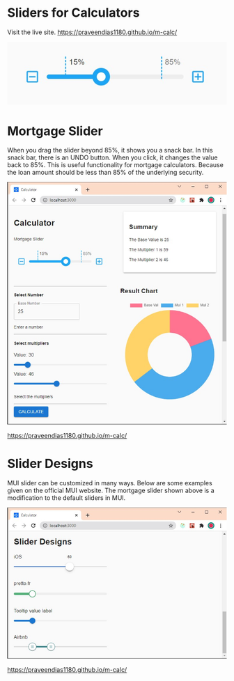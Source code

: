 # Sliders for Calculators

Visit the live site.
https://praveendias1180.github.io/m-calc/

![03-mortgage-slider](./images/03-mortgage-slider.jpg)

# Mortgage Slider

When you drag the slider beyond 85%, it shows you a snack bar. In this snack bar, there is an UNDO button. When you click, it changes the value back to 85%. This is useful functionality for mortgage calculators. Because the loan amount should be less than 85% of the underlying security.

![01-slider-demo](./images/01-slider-demo.jpg)

https://praveendias1180.github.io/m-calc/

# Slider Designs

MUI slider can be customized in many ways. Below are some examples given on the official MUI website. The mortgage slider shown above is a modification to the default sliders in MUI.

![02-slider-designs](./images/02-slider-designs.jpg)

https://praveendias1180.github.io/m-calc/

